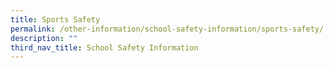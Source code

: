 ```yaml
---
title: Sports Safety
permalink: /other-information/school-safety-information/sports-safety/
description: ""
third_nav_title: School Safety Information
---
```

